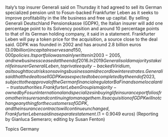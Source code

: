 Italy’s top insurer Generali said on Thursday it had agreed to sell its German specialized pension unit to Fosun-backed Frankfurter Leben as it seeks to improve profitability in the life business and free up capital. 
By selling Generali Deutschland Pensionskasse (GDPK), the Italian insurer will add one percentage point to its Solvency position and around 10 percentage points to that of its German holding company, it said in a statement.
Frankfurter Leben will pay a token price for the acquisition, a source close to the deal said.
GDPK was founded in 2002 and has around 2.8 billion euros ($3.09 billion) in capital reserves and 150,000 policies. Its portfolio was mainly written in 2003-2005, and new business ceased at the end of 2016.
In 2019 Generali sold a majority stake in life insurer Generali Leben, to private equity-backed Viridium, as it sought to cut risks on savings business amid record low interest rates.
Generali said that the deal to sell GDPK was expected to be completed by the end of 2023, subject to the approval of the German financial regulator BaFin and some local anti-trust authorities.
Frankfurter Leben Group is majority-owned by Fosun International and specializes in buying life insurance portfolios from other insurers and continuing to manage them.
Its acquisition of GDPK will not change anything for the customers of GDPK, and the insurance contracts will continue unchanged, Frankfurter Leben said in a separate statement.
($1 = 0.9049 euros)
(Reporting by Gianluca Semeraro; editing by Susan Fenton)

Topics
Germany

